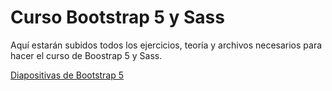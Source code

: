 # Curso Bootstrap 5 y Sass
Aquí estarán subidos todos los ejercicios, teoría y archivos necesarios para hacer el curso de Boostrap 5 y Sass.

[Diapositivas de Bootstrap 5](https://ivluengo.github.io/curso-bootstrap-5/)